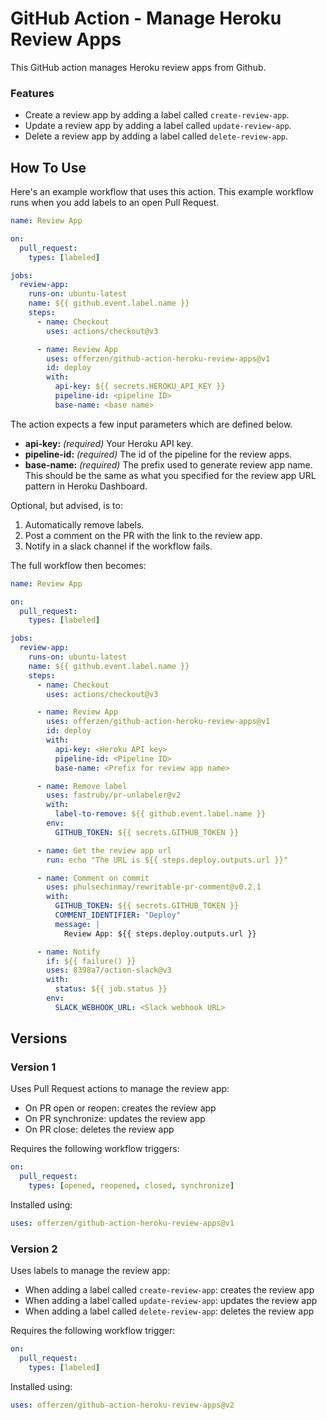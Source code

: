 # GitHub Action - Manage Heroku Review Apps

This GitHub action manages Heroku review apps from Github.

### Features

- Create a review app by adding a label called `create-review-app`.
- Update a review app by adding a label called `update-review-app`.
- Delete a review app by adding a label called `delete-review-app`.

## How To Use

Here's an example workflow that uses this action. This example workflow runs when you add labels to an open Pull Request.

```yaml
name: Review App

on:
  pull_request:
    types: [labeled]

jobs:
  review-app:
    runs-on: ubuntu-latest
    name: ${{ github.event.label.name }}
    steps:
      - name: Checkout
        uses: actions/checkout@v3

      - name: Review App
        uses: offerzen/github-action-heroku-review-apps@v1
        id: deploy
        with:
          api-key: ${{ secrets.HEROKU_API_KEY }}
          pipeline-id: <pipeline ID>
          base-name: <base name>
```

The action expects a few input parameters which are defined below.

- **api-key:** _(required)_ Your Heroku API key.
- **pipeline-id:** _(required)_ The id of the pipeline for the review apps.
- **base-name:** _(required)_ The prefix used to generate review app name. This should be the same as what you specified for the review app URL pattern in Heroku Dashboard.

Optional, but advised, is to:
1. Automatically remove labels.
1. Post a comment on the PR with the link to the review app.
1. Notify in a slack channel if the workflow fails.

The full workflow then becomes:
```yaml
name: Review App

on:
  pull_request:
    types: [labeled]

jobs:
  review-app:
    runs-on: ubuntu-latest
    name: ${{ github.event.label.name }}
    steps:
      - name: Checkout
        uses: actions/checkout@v3

      - name: Review App
        uses: offerzen/github-action-heroku-review-apps@v1
        id: deploy
        with:
          api-key: <Heroku API key>
          pipeline-id: <Pipeline ID>
          base-name: <Prefix for review app name>

      - name: Remove label
        uses: fastruby/pr-unlabeler@v2
        with:
          label-to-remove: ${{ github.event.label.name }}
        env:
          GITHUB_TOKEN: ${{ secrets.GITHUB_TOKEN }}

      - name: Get the review app url
        run: echo "The URL is ${{ steps.deploy.outputs.url }}"

      - name: Comment on commit
        uses: phulsechinmay/rewritable-pr-comment@v0.2.1
        with:
          GITHUB_TOKEN: ${{ secrets.GITHUB_TOKEN }}
          COMMENT_IDENTIFIER: "Deploy"
          message: |
            Review App: ${{ steps.deploy.outputs.url }}

      - name: Notify
        if: ${{ failure() }}
        uses: 8398a7/action-slack@v3
        with:
          status: ${{ job.status }}
        env:
          SLACK_WEBHOOK_URL: <Slack webhook URL>
```

## Versions

### Version 1
Uses Pull Request actions to manage the review app:
- On PR open or reopen: creates the review app
- On PR synchronize: updates the review app
- On PR close: deletes the review app

Requires the following workflow triggers:
```yaml
on:
  pull_request:
    types: [opened, reopened, closed, synchronize]
```

Installed using:
```yaml
uses: offerzen/github-action-heroku-review-apps@v1
```

### Version 2
Uses labels to manage the review app:
- When adding a label called `create-review-app`: creates the review app
- When adding a label called `update-review-app`: updates the review app
- When adding a label called `delete-review-app`: deletes the review app

Requires the following workflow trigger:
```yaml
on:
  pull_request:
    types: [labeled]
```

Installed using:
```yaml
uses: offerzen/github-action-heroku-review-apps@v2
```
